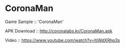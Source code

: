 # CoronaMan
Game Sample :: 'CoronaMan'

APK Download ::
http://coronalabs.kr/CoronaMan.apk

Video ::
https://www.youtube.com/watch?v=ltiWdXRhp3s

